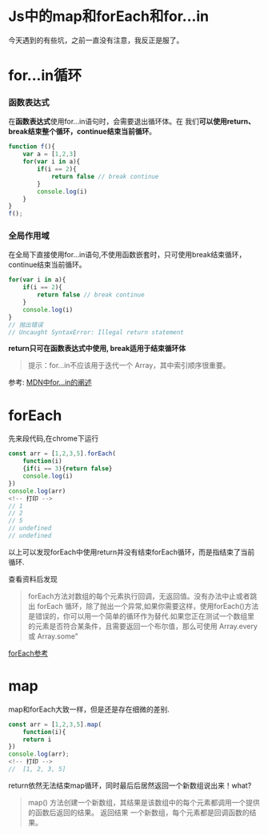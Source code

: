 # Js中的map和forEach和for...in

今天遇到的有些坑，之前一直没有注意，我反正是服了。

# for...in循环

### 函数表达式
在**函数表达式**使用for...in语句时，会需要退出循环体。在 我们**可以使用return、break结束整个循环，continue结束当前循环**。
```javascript
function f(){
    var a = [1,2,3]
    for(var i in a){
        if(i == 2){
            return false // break continue
        }
        console.log(i)
    }
}
f();
```

### 全局作用域
在全局下直接使用for...in语句,不使用函数嵌套时，只可使用break结束循环，continue结束当前循环。
```javascript
for(var i in a){
    if(i == 2){
        return false // break continue
    }
    console.log(i)
}
// 抛出错误
// Uncaught SyntaxError: Illegal return statement
```

**return只可在函数表达式中使用, break适用于结束循环体**
>   提示：for...in不应该用于迭代一个 Array，其中索引顺序很重要。

参考:     [MDN中for...in的阐述](https://developer.mozilla.org/zh-CN/docs/Web/JavaScript/Reference/Statements/for...in)

# forEach

先来段代码,在chrome下运行
```javascript
const arr = [1,2,3,5].forEach(
    function(i)
    {if(i == 3){return false}
    console.log(i)
})
console.log(arr)
<!-- 打印 -->
// 1
// 2
// 5
// undefined
// undefined
```
以上可以发现forEach中使用return并没有结束forEach循环，而是指结束了当前循环.

查看资料后发现

>   forEach方法对数组的每个元素执行回调，无返回值。没有办法中止或者跳出 forEach 循环，除了抛出一个异常,如果你需要这样，使用forEach()方法是错误的，你可以用一个简单的循环作为替代.如果您正在测试一个数组里的元素是否符合某条件，且需要返回一个布尔值，那么可使用 Array.every 或 Array.some"

[forEach参考](https://developer.mozilla.org/zh-CN/docs/Web/JavaScript/Reference/Global_Objects/Array/forEach)

# map
map和forEach大致一样，但是还是存在细微的差别.
```javascript
const arr = [1,2,3,5].map(
    function(i){
    return i
})
console.log(arr);
<!-- 打印 -->
//  [1, 2, 3, 5]
```
return依然无法结束map循环，同时最后后居然返回一个新数组说出来！what?


>   map() 方法创建一个新数组，其结果是该数组中的每个元素都调用一个提供的函数后返回的结果。
> 返回结果 一个新数组，每个元素都是回调函数的结果。 
